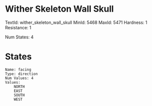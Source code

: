 # Wither Skeleton Wall Skull
TextId: wither_skeleton_wall_skull
MinId: 5468
MaxId: 5471
Hardness: 1
Resistance: 1

Num States: 4
# States
```
Name: facing
Type: direction
Num Values: 4
Values:
    NORTH
    EAST
    SOUTH
    WEST
```